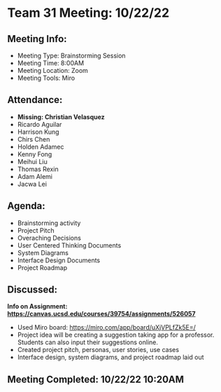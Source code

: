 # Team 31 Meeting: 10/22/22

## Meeting Info:
- Meeting Type: Brainstorming Session
- Meeting Time: 8:00AM
- Meeting Location: Zoom
- Meeting Tools: Miro

## Attendance:
  - **Missing: Christian Velasquez**
  - Ricardo Aguilar
  - Harrison Kung
  - Chirs Chen
  - Holden Adamec
  - Kenny Fong
  - Meihui Liu
  - Thomas Rexin
  - Adam Alemi
  - Jacwa Lei

## Agenda:
- Brainstorming activity
- Project Pitch
- Overaching Decisions
- User Centered Thinking Documents
- System Diagrams
- Interface Design Documents
- Project Roadmap

## Discussed:
**Info on Assignment: https://canvas.ucsd.edu/courses/39754/assignments/526057**
- Used Miro board: https://miro.com/app/board/uXjVPLfZk5E=/
- Project idea will be creating a suggestion taking app for a professor. Students can also input their suggestions online.
- Created project pitch, personas, user stories, use cases
- Interface design, system diagrams, and project roadmap laid out

## Meeting Completed: 10/22/22 10:20AM
